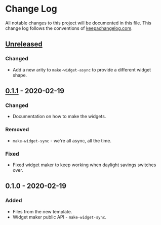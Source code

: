 # Change Log
All notable changes to this project will be documented in this file. This change log follows the conventions of [keepachangelog.com](http://keepachangelog.com/).

## [Unreleased]
### Changed
- Add a new arity to `make-widget-async` to provide a different widget shape.

## [0.1.1] - 2020-02-19
### Changed
- Documentation on how to make the widgets.

### Removed
- `make-widget-sync` - we're all async, all the time.

### Fixed
- Fixed widget maker to keep working when daylight savings switches over.

## 0.1.0 - 2020-02-19
### Added
- Files from the new template.
- Widget maker public API - `make-widget-sync`.

[Unreleased]: https://github.com/your-name/dojo/compare/0.1.1...HEAD
[0.1.1]: https://github.com/your-name/dojo/compare/0.1.0...0.1.1
